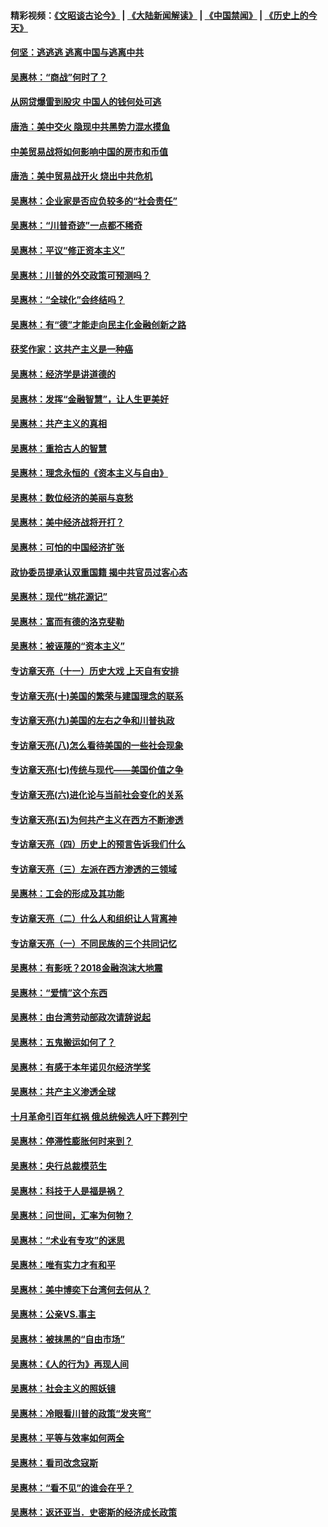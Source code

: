 #### 精彩视频：[《文昭谈古论今》](https://github.com/gfw-breaker/wenzhao/blob/master/README.md?t=11171231) | [《大陆新闻解读》](https://github.com/gfw-breaker/ntdtv-comedy/blob/master/README.md?t=11171231) | [《中国禁闻》](https://github.com/gfw-breaker/ntdtv-news/blob/master/README.md?t=11171231) | [《历史上的今天》](https://github.com/gfw-breaker/today-in-history/blob/master/README.md?t=11171231) 

#### [何坚：逃逃逃 逃离中国与逃离中共](../pages/nsc423/n10592891.md?t=11171231) 

#### [吴惠林：“商战”何时了？](../pages/nsc423/n10573558.md?t=11171231) 

#### [从网贷爆雷到股灾 中国人的钱何处可逃](../pages/nsc423/n10572800.md?t=11171231) 

#### [唐浩：美中交火 隐现中共黑势力混水摸鱼](../pages/nsc423/n10544040.md?t=11171231) 

#### [中美贸易战将如何影响中国的房市和币值](../pages/nsc423/n10543697.md?t=11171231) 

#### [唐浩：美中贸易战开火 烧出中共危机](../pages/nsc423/n10540126.md?t=11171231) 

#### [吴惠林：企业家是否应负较多的“社会责任”](../pages/nsc423/n10535022.md?t=11171231) 

#### [吴惠林：“川普奇迹”一点都不稀奇](../pages/nsc423/n10512808.md?t=11171231) 

#### [吴惠林：平议“修正资本主义”](../pages/nsc423/n10495724.md?t=11171231) 

#### [吴惠林：川普的外交政策可预测吗？](../pages/nsc423/n10462387.md?t=11171231) 

#### [吴惠林：“全球化”会终结吗？](../pages/nsc423/n10452838.md?t=11171231) 

#### [吴惠林：有“德”才能走向民主化金融创新之路](../pages/nsc423/n10432292.md?t=11171231) 

#### [获奖作家：这共产主义是一种癌](../pages/nsc423/n10431541.md?t=11171231) 

#### [吴惠林：经济学是讲道德的](../pages/nsc423/n10398014.md?t=11171231) 

#### [吴惠林：发挥“金融智慧”，让人生更美好](../pages/nsc423/n10375019.md?t=11171231) 

#### [吴惠林：共产主义的真相](../pages/nsc423/n10351394.md?t=11171231) 

#### [吴惠林：重拾古人的智慧](../pages/nsc423/n10337691.md?t=11171231) 

#### [吴惠林：理念永恒的《资本主义与自由》](../pages/nsc423/n10316274.md?t=11171231) 

#### [吴惠林：数位经济的美丽与哀愁](../pages/nsc423/n10292946.md?t=11171231) 

#### [吴惠林：美中经济战将开打？](../pages/nsc423/n10258825.md?t=11171231) 

#### [吴惠林：可怕的中国经济扩张](../pages/nsc423/n10219147.md?t=11171231) 

#### [政协委员提承认双重国籍 揭中共官员过客心态](../pages/nsc423/n10208809.md?t=11171231) 

#### [吴惠林：现代“桃花源记”](../pages/nsc423/n10185234.md?t=11171231) 

#### [吴惠林：富而有德的洛克斐勒](../pages/nsc423/n10142264.md?t=11171231) 

#### [吴惠林：被诬蔑的“资本主义”](../pages/nsc423/n10124816.md?t=11171231) 

#### [专访章天亮（十一）历史大戏 上天自有安排](../pages/nsc423/n10094905.md?t=11171231) 

#### [专访章天亮(十)美国的繁荣与建国理念的联系](../pages/nsc423/n10094899.md?t=11171231) 

#### [专访章天亮(九)美国的左右之争和川普执政](../pages/nsc423/n10094889.md?t=11171231) 

#### [专访章天亮(八)怎么看待美国的一些社会现象](../pages/nsc423/n10094857.md?t=11171231) 

#### [专访章天亮(七)传统与现代——美国价值之争](../pages/nsc423/n10093140.md?t=11171231) 

#### [专访章天亮(六)进化论与当前社会变化的关系](../pages/nsc423/n10092036.md?t=11171231) 

#### [专访章天亮(五)为何共产主义在西方不断渗透](../pages/nsc423/n10083620.md?t=11171231) 

#### [专访章天亮（四）历史上的预言告诉我们什么](../pages/nsc423/n10083606.md?t=11171231) 

#### [专访章天亮（三）左派在西方渗透的三领域](../pages/nsc423/n10081115.md?t=11171231) 

#### [吴惠林：工会的形成及其功能](../pages/nsc423/n10080633.md?t=11171231) 

#### [专访章天亮（二）什么人和组织让人背离神](../pages/nsc423/n10076637.md?t=11171231) 

#### [专访章天亮（一）不同民族的三个共同记忆](../pages/nsc423/n10074188.md?t=11171231) 

#### [吴惠林：有影呒？2018金融泡沫大地震](../pages/nsc423/n10040534.md?t=11171231) 

#### [吴惠林：“爱情”这个东西](../pages/nsc423/n10019423.md?t=11171231) 

#### [吴惠林：由台湾劳动部政次请辞说起](../pages/nsc423/n9979679.md?t=11171231) 

#### [吴惠林：五鬼搬运如何了？](../pages/nsc423/n9925338.md?t=11171231) 

#### [吴惠林：有感于本年诺贝尔经济学奖](../pages/nsc423/n9871883.md?t=11171231) 

#### [吴惠林：共产主义渗透全球](../pages/nsc423/n9812748.md?t=11171231) 

#### [十月革命引百年红祸 俄总统候选人吁下葬列宁](../pages/nsc423/n9810182.md?t=11171231) 

#### [吴惠林：停滞性膨胀何时来到？](../pages/nsc423/n9764136.md?t=11171231) 

#### [吴惠林：央行总裁模范生](../pages/nsc423/n9728134.md?t=11171231) 

#### [吴惠林：科技于人是福是祸？](../pages/nsc423/n9672982.md?t=11171231) 

#### [吴惠林：问世间，汇率为何物？](../pages/nsc423/n9621788.md?t=11171231) 

#### [吴惠林：“术业有专攻”的迷思](../pages/nsc423/n9580363.md?t=11171231) 

#### [吴惠林：唯有实力才有和平](../pages/nsc423/n9529599.md?t=11171231) 

#### [吴惠林：美中博奕下台湾何去何从？](../pages/nsc423/n9483598.md?t=11171231) 

#### [吴惠林：公亲VS.事主](../pages/nsc423/n9425637.md?t=11171231) 

#### [吴惠林：被抹黑的“自由市场”](../pages/nsc423/n9351545.md?t=11171231) 

#### [吴惠林：《人的行为》再现人间](../pages/nsc423/n9296339.md?t=11171231) 

#### [吴惠林：社会主义的照妖镜](../pages/nsc423/n9243460.md?t=11171231) 

#### [吴惠林：冷眼看川普的政策“发夹弯”](../pages/nsc423/n9120684.md?t=11171231) 

#### [吴惠林：平等与效率如何两全](../pages/nsc423/n9075430.md?t=11171231) 

#### [吴惠林：看司改念寇斯](../pages/nsc423/n9024915.md?t=11171231) 

#### [吴惠林：“看不见”的谁会在乎？](../pages/nsc423/n8977488.md?t=11171231) 

#### [吴惠林：返还亚当．史密斯的经济成长政策](../pages/nsc423/n8931896.md?t=11171231) 

